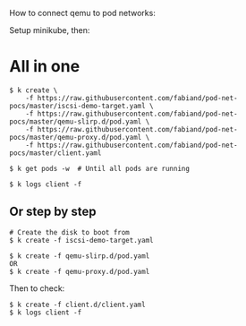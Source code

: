 How to connect qemu to pod networks:

Setup minikube, then:

# All in one

```
$ k create \
    -f https://raw.githubusercontent.com/fabiand/pod-net-pocs/master/iscsi-demo-target.yaml \
    -f https://raw.githubusercontent.com/fabiand/pod-net-pocs/master/qemu-slirp.d/pod.yaml \
    -f https://raw.githubusercontent.com/fabiand/pod-net-pocs/master/qemu-proxy.d/pod.yaml \
    -f https://raw.githubusercontent.com/fabiand/pod-net-pocs/master/client.yaml

$ k get pods -w  # Until all pods are running

$ k logs client -f
```


## Or step by step

```
# Create the disk to boot from
$ k create -f iscsi-demo-target.yaml

$ k create -f qemu-slirp.d/pod.yaml
OR
$ k create -f qemu-proxy.d/pod.yaml
```

Then to check:

```
$ k create -f client.d/client.yaml
$ k logs client -f
```
